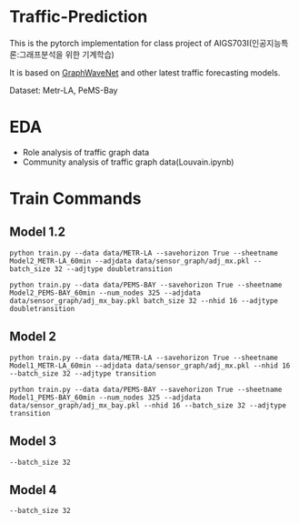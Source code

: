 Traffic-Prediction
=================

This is the pytorch implementation for class project of AIGS703I(인공지능특론:그래프분석을 위한 기계학습)

It is based on [GraphWaveNet](https://github.com/nnzhan/Graph-WaveNet) and other latest traffic forecasting models. 

Dataset: Metr-LA, PeMS-Bay

# EDA 

* Role analysis of traffic graph data
* Community analysis of traffic graph data(Louvain.ipynb)


# Train Commands

## Model 1.2
```
python train.py --data data/METR-LA --savehorizon True --sheetname Model2_METR-LA_60min --adjdata data/sensor_graph/adj_mx.pkl --batch_size 32 --adjtype doubletransition
```

```
python train.py --data data/PEMS-BAY --savehorizon True --sheetname Model2_PEMS-BAY_60min --num_nodes 325 --adjdata data/sensor_graph/adj_mx_bay.pkl batch_size 32 --nhid 16 --adjtype doubletransition
```


## Model 2
```
python train.py --data data/METR-LA --savehorizon True --sheetname Model1_METR-LA_60min --adjdata data/sensor_graph/adj_mx.pkl --nhid 16 --batch_size 32 --adjtype transition
```

```
python train.py --data data/PEMS-BAY --savehorizon True --sheetname Model1_PEMS-BAY_60min --num_nodes 325 --adjdata data/sensor_graph/adj_mx_bay.pkl --nhid 16 --batch_size 32 --adjtype transition
```

## Model 3 

`--batch_size 32`

## Model 4 

`--batch_size 32`


